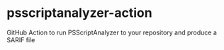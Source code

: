 # psscriptanalyzer-action
GitHub Action to run PSScriptAnalyzer to your repository and produce a SARIF file
